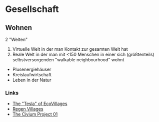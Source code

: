 # Gesellschaft

## Wohnen

2 "Welten"  
1. Virtuelle Welt in der man Kontakt zur gesamten Welt hat
2. Reale Welt in der man mit <150 Menschen in einer sich (größtenteils) selbstversorgenden "walkable neighbourhood" wohnt

- Plusenergiehäuser
- Kreislaufwirtschaft
- Leben in der Natur

### Links

- [The "Tesla" of EcoVillages](https://www.youtube.com/watch?v=kH_94v67upo)
- [Regen Villages](http://regenvillages.com/)
- [The Civium Project 01](https://www.youtube.com/watch?v=yXBAtdyBto0)

